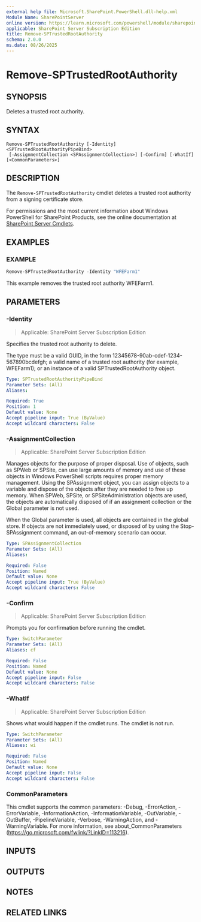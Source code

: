 ```yaml
---
external help file: Microsoft.SharePoint.PowerShell.dll-help.xml
Module Name: SharePointServer
online version: https://learn.microsoft.com/powershell/module/sharepoint-server/remove-sptrustedrootauthority
applicable: SharePoint Server Subscription Edition
title: Remove-SPTrustedRootAuthority
schema: 2.0.0
ms.date: 08/26/2025
---
```


# Remove-SPTrustedRootAuthority

## SYNOPSIS
Deletes a trusted root authority.

## SYNTAX

```
Remove-SPTrustedRootAuthority [-Identity] <SPTrustedRootAuthorityPipeBind>
 [-AssignmentCollection <SPAssignmentCollection>] [-Confirm] [-WhatIf] [<CommonParameters>]
```

## DESCRIPTION
The `Remove-SPTrustedRootAuthority` cmdlet deletes a trusted root authority from a signing certificate store.

For permissions and the most current information about Windows PowerShell for SharePoint Products, see the online documentation at [SharePoint Server Cmdlets](https://learn.microsoft.com/powershell/sharepoint/sharepoint-server/sharepoint-server-cmdlets).

## EXAMPLES

### EXAMPLE
```powershell
Remove-SPTrustedRootAuthority -Identity "WFEFarm1"
```

This example removes the trusted root authority WFEFarm1.

## PARAMETERS

### -Identity

> Applicable: SharePoint Server Subscription Edition

Specifies the trusted root authority to delete.

The type must be a valid GUID, in the form 12345678-90ab-cdef-1234-567890bcdefgh; a valid name of a trusted root authority (for example, WFEFarm1); or an instance of a valid SPTrustedRootAuthority object.

```yaml
Type: SPTrustedRootAuthorityPipeBind
Parameter Sets: (All)
Aliases:

Required: True
Position: 1
Default value: None
Accept pipeline input: True (ByValue)
Accept wildcard characters: False
```

### -AssignmentCollection

> Applicable: SharePoint Server Subscription Edition

Manages objects for the purpose of proper disposal. Use of objects, such as SPWeb or SPSite, can use large amounts of memory and use of these objects in Windows PowerShell scripts requires proper memory management. Using the SPAssignment object, you can assign objects to a variable and dispose of the objects after they are needed to free up memory. When SPWeb, SPSite, or SPSiteAdministration objects are used, the objects are automatically disposed of if an assignment collection or the Global parameter is not used.

When the Global parameter is used, all objects are contained in the global store. If objects are not immediately used, or disposed of by using the Stop-SPAssignment command, an out-of-memory scenario can occur.
```yaml
Type: SPAssignmentCollection
Parameter Sets: (All)
Aliases:

Required: False
Position: Named
Default value: None
Accept pipeline input: True (ByValue)
Accept wildcard characters: False
```

### -Confirm

> Applicable: SharePoint Server Subscription Edition

Prompts you for confirmation before running the cmdlet.

```yaml
Type: SwitchParameter
Parameter Sets: (All)
Aliases: cf

Required: False
Position: Named
Default value: None
Accept pipeline input: False
Accept wildcard characters: False
```

### -WhatIf

> Applicable: SharePoint Server Subscription Edition

Shows what would happen if the cmdlet runs.
The cmdlet is not run.

```yaml
Type: SwitchParameter
Parameter Sets: (All)
Aliases: wi

Required: False
Position: Named
Default value: None
Accept pipeline input: False
Accept wildcard characters: False
```

### CommonParameters
This cmdlet supports the common parameters: -Debug, -ErrorAction, -ErrorVariable, -InformationAction, -InformationVariable, -OutVariable, -OutBuffer, -PipelineVariable, -Verbose, -WarningAction, and -WarningVariable. For more information, see about_CommonParameters (https://go.microsoft.com/fwlink/?LinkID=113216).

## INPUTS

## OUTPUTS

## NOTES

## RELATED LINKS
